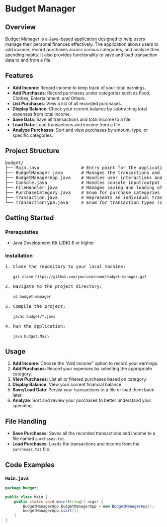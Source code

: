 # Budget Manager

## Overview

Budget Manager is a Java-based application designed to help users manage their personal finances effectively. The application allows users to add income, record purchases across various categories, and analyze their spending habits. It also provides functionality to save and load transaction data to and from a file.

## Features

<ul>
  <li><strong>Add Income</strong>: Record income to keep track of your total earnings.</li>
  <li><strong>Add Purchases</strong>: Record purchases under categories such as Food, Clothes, Entertainment, and Others.</li>
  <li><strong>List Purchases</strong>: View a list of all recorded purchases.</li>
  <li><strong>Display Balance</strong>: Check your current balance by subtracting total expenses from total income.</li>
  <li><strong>Save Data</strong>: Save all transactions and total income to a file.</li>
  <li><strong>Load Data</strong>: Load transactions and income from a file.</li>
  <li><strong>Analyze Purchases</strong>: Sort and view purchases by amount, type, or specific categories.</li>
</ul>

## Project Structure

<pre>
budget/
├── Main.java                # Entry point for the application
├── BudgetManager.java       # Manages the transactions and calculations
├── BudgetManagerApp.java    # Handles user interactions and application flow
├── Console.java             # Handles console input/output operations
├── FileHandler.java         # Manages saving and loading of data from a file
├── PurchaseCategory.java    # Enum for purchase categories (Food, Clothes, etc.)
├── Transaction.java         # Represents an individual transaction (purchase/income)
└── TransactionType.java     # Enum for transaction types (Income/Expense)
</pre>

## Getting Started

### Prerequisites

<ul>
  <li>Java Development Kit (JDK) 8 or higher</li>
</ul>

### Installation

<pre>
1. Clone the repository to your local machine:

   <code>git clone https://github.com/yourusername/budget-manager.git</code>

2. Navigate to the project directory:

   <code>cd budget-manager</code>

3. Compile the project:

   <code>javac budget/*.java</code>

4. Run the application:

   <code>java budget.Main</code>
</pre>

## Usage

<ol>
  <li><strong>Add Income</strong>: Choose the "Add income" option to record your earnings.</li>
  <li><strong>Add Purchases</strong>: Record your expenses by selecting the appropriate category.</li>
  <li><strong>View Purchases</strong>: List all or filtered purchases based on category.</li>
  <li><strong>Display Balance</strong>: View your current financial balance.</li>
  <li><strong>Save/Load Data</strong>: Persist your transactions to a file or load them back later.</li>
  <li><strong>Analyze</strong>: Sort and review your purchases to better understand your spending.</li>
</ol>

## File Handling

<ul>
  <li><strong>Save Purchases</strong>: Saves all the recorded transactions and income to a file named <code>purchases.txt</code>.</li>
  <li><strong>Load Purchases</strong>: Loads the transactions and income from the <code>purchases.txt</code> file.</li>
</ul>

## Code Examples

### `Main.java`

```java
package budget;

public class Main {
    public static void main(String[] args) {
        BudgetManagerApp budgetManagerApp = new BudgetManagerApp();
        budgetManagerApp.start();
    }
}
